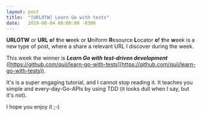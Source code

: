 ```yaml
---
layout: post
title:  "[URLOTW] Learn Go with tests"
date:   2019-08-04 00:00:00 -0300
---
```


**URLOTW** or **URL** **o**f **t**he **w**eek or **U**niform **R**esource **L**ocator **o**f **t**he **w**eek is a new type of post, where a share a relevant URL I discover during the week.

This week the winner is ***Learn Go with test-driven development*** ([https://github.com/quii/learn-go-with-tests](https://github.com/quii/learn-go-with-tests)).

It's is a super engaging tutorial, and I cannot stop reading it. It teaches you simple and every-day-Go-APIs by using TDD (it looks dull when I say, but it's not).

I hope you enjoy it ;-)
